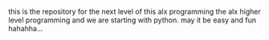 this is the repository for the next level of this alx programming
the alx higher level programming
and we are starting with python.
may it be easy and fun hahahha...
